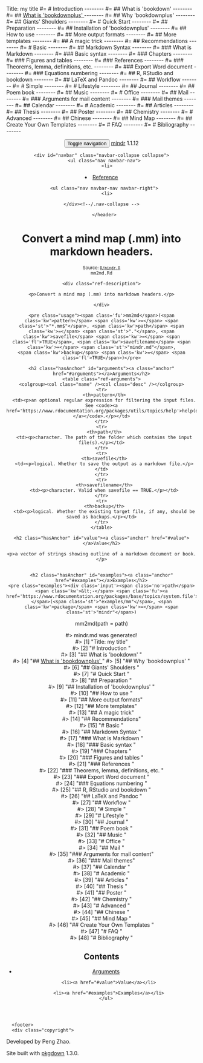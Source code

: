 Title:  my title
#= # Introduction  --------
#= ## What is 'bookdown'  --------
#= ## [What is 'bookdownplus' ](https://github.com/pzhaonet/bookdownplus) --------
#= ## Why 'bookdownplus'  --------
#= ## Giants' Shoulders  --------
#= # Quick Start  --------
#= ## Preparation  --------
#= ## Installation of 'bookdownplus'  --------
#= ## How to use  --------
#= ## More output formats --------
#= ## More templates --------
#= ## A magic trick --------
#= ## Recommendations --------
#= # Basic  --------
#= ## Markdown Syntax  --------
#= ### What is Markdown  --------
#= ### Basic syntax  --------
#= ### Chapters  --------
#= ### Figures and tables  --------
#= ### References  --------
#= ### Theorems, lemma, definitions, etc.  --------
#= ### Export Word document  --------
#= ### Equations numbering  --------
#= ## R, RStudio and bookdown  --------
#= ## LaTeX and Pandoc  --------
#= ## Workflow  --------
#= # Simple  --------
#= # Lifestyle  --------
#= ## Journal  --------
#= ## Poem book  --------
#= ## Music  --------
#= # Office  --------
#= ## Mail  --------
#= ### Arguments for mail content --------
#= ### Mail themes --------
#= ## Calendar  --------
#= # Academic  --------
#= ## Articles  --------
#= ## Thesis  --------
#= ## Poster  --------
#= ## Chemistry  --------
#= # Advanced  --------
#= ## Chinese  --------
#= ## Mind Map  --------
#= ## Create Your Own Templates  --------
#= # FAQ  --------
#= # Bibliography  --------
<!-- Generated by pkgdown: do not edit by hand -->
<!DOCTYPE html>
<html lang="en">
  <head>
  <meta charset="utf-8">
<meta http-equiv="X-UA-Compatible" content="IE=edge">
<meta name="viewport" content="width=device-width, initial-scale=1.0">

<title>Convert a mind map (.mm) into markdown headers. — mm2md • mindr</title>

<!-- jquery -->
<script src="https://cdnjs.cloudflare.com/ajax/libs/jquery/3.3.1/jquery.min.js" integrity="sha256-FgpCb/KJQlLNfOu91ta32o/NMZxltwRo8QtmkMRdAu8=" crossorigin="anonymous"></script>
<!-- Bootstrap -->

<link rel="stylesheet" href="https://cdnjs.cloudflare.com/ajax/libs/twitter-bootstrap/3.3.7/css/bootstrap.min.css" integrity="sha256-916EbMg70RQy9LHiGkXzG8hSg9EdNy97GazNG/aiY1w=" crossorigin="anonymous" />
<script src="https://cdnjs.cloudflare.com/ajax/libs/twitter-bootstrap/3.3.7/js/bootstrap.min.js" integrity="sha256-U5ZEeKfGNOja007MMD3YBI0A3OSZOQbeG6z2f2Y0hu8=" crossorigin="anonymous"></script>

<!-- Font Awesome icons -->
<link rel="stylesheet" href="https://cdnjs.cloudflare.com/ajax/libs/font-awesome/4.7.0/css/font-awesome.min.css" integrity="sha256-eZrrJcwDc/3uDhsdt61sL2oOBY362qM3lon1gyExkL0=" crossorigin="anonymous" />

<!-- clipboard.js -->
<script src="https://cdnjs.cloudflare.com/ajax/libs/clipboard.js/2.0.4/clipboard.min.js" integrity="sha256-FiZwavyI2V6+EXO1U+xzLG3IKldpiTFf3153ea9zikQ=" crossorigin="anonymous"></script>

<!-- sticky kit -->
<script src="https://cdnjs.cloudflare.com/ajax/libs/sticky-kit/1.1.3/sticky-kit.min.js" integrity="sha256-c4Rlo1ZozqTPE2RLuvbusY3+SU1pQaJC0TjuhygMipw=" crossorigin="anonymous"></script>

<!-- pkgdown -->
<link href="../pkgdown.css" rel="stylesheet">
<script src="../pkgdown.js"></script>



<meta property="og:title" content="Convert a mind map (.mm) into markdown headers. — mm2md" />

<meta property="og:description" content="Convert a mind map (.mm) into markdown headers." />
<meta name="twitter:card" content="summary" />



<!-- mathjax -->
<script src="https://cdnjs.cloudflare.com/ajax/libs/mathjax/2.7.5/MathJax.js" integrity="sha256-nvJJv9wWKEm88qvoQl9ekL2J+k/RWIsaSScxxlsrv8k=" crossorigin="anonymous"></script>
<script src="https://cdnjs.cloudflare.com/ajax/libs/mathjax/2.7.5/config/TeX-AMS-MML_HTMLorMML.js" integrity="sha256-84DKXVJXs0/F8OTMzX4UR909+jtl4G7SPypPavF+GfA=" crossorigin="anonymous"></script>

<!--[if lt IE 9]>
<script src="https://oss.maxcdn.com/html5shiv/3.7.3/html5shiv.min.js"></script>
<script src="https://oss.maxcdn.com/respond/1.4.2/respond.min.js"></script>
<![endif]-->


  </head>

  <body>
    <div class="container template-reference-topic">
      <header>
      <div class="navbar navbar-default navbar-fixed-top" role="navigation">
  <div class="container">
    <div class="navbar-header">
      <button type="button" class="navbar-toggle collapsed" data-toggle="collapse" data-target="#navbar" aria-expanded="false">
        <span class="sr-only">Toggle navigation</span>
        <span class="icon-bar"></span>
        <span class="icon-bar"></span>
        <span class="icon-bar"></span>
      </button>
      <span class="navbar-brand">
        <a class="navbar-link" href="../index.html">mindr</a>
        <span class="version label label-default" data-toggle="tooltip" data-placement="bottom" title="Released version">1.1.12</span>
      </span>
    </div>

    <div id="navbar" class="navbar-collapse collapse">
      <ul class="nav navbar-nav">
        <li>
  <a href="../index.html">
    <span class="fa fa-home fa-lg"></span>
     
  </a>
</li>
<li>
  <a href="../reference/index.html">Reference</a>
</li>
      </ul>
      
      <ul class="nav navbar-nav navbar-right">
        <li>
  <a href="https://github.com/pzhaonet/mindr">
    <span class="fa fa-github fa-lg"></span>
     
  </a>
</li>
      </ul>
      
    </div><!--/.nav-collapse -->
  </div><!--/.container -->
</div><!--/.navbar -->

      
      </header>

<div class="row">
  <div class="col-md-9 contents">
    <div class="page-header">
    <h1>Convert a mind map (.mm) into markdown headers.</h1>
    <small class="dont-index">Source: <a href='https://github.com/pzhaonet/mindr/blob/master/R/mindr.R'><code>R/mindr.R</code></a></small>
    <div class="hidden name"><code>mm2md.Rd</code></div>
    </div>

    <div class="ref-description">
    
    <p>Convert a mind map (.mm) into markdown headers.</p>
    
    </div>

    <pre class="usage"><span class='fu'>mm2md</span>(<span class='kw'>pattern</span> <span class='kw'>=</span> <span class='st'>"*.mm$"</span>, <span class='kw'>path</span> <span class='kw'>=</span> <span class='st'>"."</span>, <span class='kw'>savefile</span> <span class='kw'>=</span> <span class='fl'>TRUE</span>, <span class='kw'>savefilename</span> <span class='kw'>=</span> <span class='st'>"mindr.md"</span>,
    <span class='kw'>backup</span> <span class='kw'>=</span> <span class='fl'>TRUE</span>)</pre>
    
    <h2 class="hasAnchor" id="arguments"><a class="anchor" href="#arguments"></a>Arguments</h2>
    <table class="ref-arguments">
    <colgroup><col class="name" /><col class="desc" /></colgroup>
    <tr>
      <th>pattern</th>
      <td><p>an optional regular expression for filtering the input files. See <code><a href='https://www.rdocumentation.org/packages/utils/topics/help'>help(dir)</a></code>.</p></td>
    </tr>
    <tr>
      <th>path</th>
      <td><p>character. The path of the folder which contains the input file(s).</p></td>
    </tr>
    <tr>
      <th>savefile</th>
      <td><p>logical. Whether to save the output as a markdown file.</p></td>
    </tr>
    <tr>
      <th>savefilename</th>
      <td><p>character. Valid when savefile == TRUE.</p></td>
    </tr>
    <tr>
      <th>backup</th>
      <td><p>logical. Whether the existing target file, if any, should be saved as backups.</p></td>
    </tr>
    </table>
    
    <h2 class="hasAnchor" id="value"><a class="anchor" href="#value"></a>Value</h2>

    <p>a vector of strings showing outline of a markdown document or book.</p>
    

    <h2 class="hasAnchor" id="examples"><a class="anchor" href="#examples"></a>Examples</h2>
    <pre class="examples"><div class='input'><span class='no'>path</span> <span class='kw'>&lt;-</span> <span class='fu'><a href='https://www.rdocumentation.org/packages/base/topics/system.file'>system.file</a></span>(<span class='st'>"examples/mm"</span>, <span class='kw'>package</span> <span class='kw'>=</span> <span class='st'>"mindr"</span>)
<span class='fu'>mm2md</span>(<span class='kw'>path</span> <span class='kw'>=</span> <span class='no'>path</span>)</div><div class='output co'>#&gt; <span class='message'>mindr.md was generated!</span></div><div class='output co'>#&gt;  [1] "Title:  my title"                                                      
#&gt;  [2] "# Introduction "                                                       
#&gt;  [3] "## What is 'bookdown' "                                                
#&gt;  [4] "## [What is 'bookdownplus' ](https://github.com/pzhaonet/bookdownplus)"
#&gt;  [5] "## Why 'bookdownplus' "                                                
#&gt;  [6] "## Giants' Shoulders "                                                 
#&gt;  [7] "# Quick Start "                                                        
#&gt;  [8] "## Preparation "                                                       
#&gt;  [9] "## Installation of 'bookdownplus' "                                    
#&gt; [10] "## How to use "                                                        
#&gt; [11] "## More output formats"                                                
#&gt; [12] "## More templates"                                                     
#&gt; [13] "## A magic trick"                                                      
#&gt; [14] "## Recommendations"                                                    
#&gt; [15] "# Basic "                                                              
#&gt; [16] "## Markdown Syntax "                                                   
#&gt; [17] "### What is Markdown "                                                 
#&gt; [18] "### Basic syntax "                                                     
#&gt; [19] "### Chapters "                                                         
#&gt; [20] "### Figures and tables "                                               
#&gt; [21] "### References "                                                       
#&gt; [22] "### Theorems, lemma, definitions, etc. "                               
#&gt; [23] "### Export Word document "                                             
#&gt; [24] "### Equations numbering "                                              
#&gt; [25] "## R, RStudio and bookdown "                                           
#&gt; [26] "## LaTeX and Pandoc "                                                  
#&gt; [27] "## Workflow "                                                          
#&gt; [28] "# Simple "                                                             
#&gt; [29] "# Lifestyle "                                                          
#&gt; [30] "## Journal "                                                           
#&gt; [31] "## Poem book "                                                         
#&gt; [32] "## Music "                                                             
#&gt; [33] "# Office "                                                             
#&gt; [34] "## Mail "                                                              
#&gt; [35] "### Arguments for mail content"                                        
#&gt; [36] "### Mail themes"                                                       
#&gt; [37] "## Calendar "                                                          
#&gt; [38] "# Academic "                                                           
#&gt; [39] "## Articles "                                                          
#&gt; [40] "## Thesis "                                                            
#&gt; [41] "## Poster "                                                            
#&gt; [42] "## Chemistry "                                                         
#&gt; [43] "# Advanced "                                                           
#&gt; [44] "## Chinese "                                                           
#&gt; [45] "## Mind Map "                                                          
#&gt; [46] "## Create Your Own Templates "                                         
#&gt; [47] "# FAQ "                                                                
#&gt; [48] "# Bibliography "                                                       </div></pre>
  </div>
  <div class="col-md-3 hidden-xs hidden-sm" id="sidebar">
    <h2>Contents</h2>
    <ul class="nav nav-pills nav-stacked">
      <li><a href="#arguments">Arguments</a></li>
      
      <li><a href="#value">Value</a></li>
      
      <li><a href="#examples">Examples</a></li>
    </ul>

  </div>
</div>

      <footer>
      <div class="copyright">
  <p>Developed by Peng Zhao.</p>
</div>

<div class="pkgdown">
  <p>Site built with <a href="https://pkgdown.r-lib.org/">pkgdown</a> 1.3.0.</p>
</div>
      </footer>
   </div>

  

  </body>
</html>

